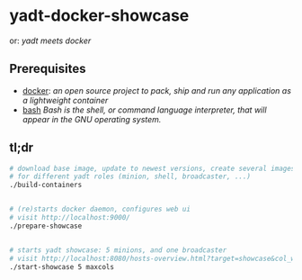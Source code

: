 yadt-docker-showcase
====================

or: *yadt meets docker*

Prerequisites
-------------

* [docker](https://www.docker.io/): *an open source project to pack, ship and run any application as a lightweight container*
* [bash](http://www.gnu.org/software/bash/) *Bash is the shell, or command language interpreter, that will appear in the GNU operating system.*


tl;dr
-----

```bash
# download base image, update to newest versions, create several images
# for different yadt roles (minion, shell, broadcaster, ...)
./build-containers


# (re)starts docker daemon, configures web ui
# visit http://localhost:9000/
./prepare-showcase


# starts yadt showcase: 5 minions, and one broadcaster
# visit http://localhost:8080/hosts-overview.html?target=showcase&col_width=10
./start-showcase 5 maxcols
```
